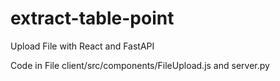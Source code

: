 # extract-table-point

Upload File with React and FastAPI 

Code in File client/src/components/FileUpload.js and server.py
